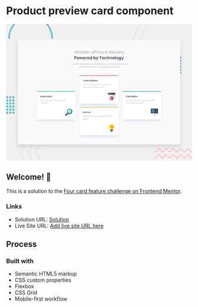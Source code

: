 # Product preview card component

![Design preview for the Four card feature coding challenge](./design/desktop-preview.jpg)

## Welcome! 👋

This is a solution to the [Four card feature challenge on Frontend Mentor](https://www.frontendmentor.io/challenges/product-preview-card-component-GO7UmttRfa).

### Links

- Solution URL: [Solution](https://github.com/SirTebz/Card-Feature)
- Live Site URL: [Add live site URL here](https://your-live-site-url.com)

## Process

### Built with

- Semantic HTML5 markup
- CSS custom properties
- Flexbox
- CSS Grid
- Mobile-first workflow
